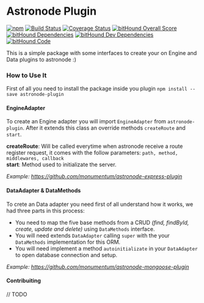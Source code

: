 # Astronode Plugin
[![npm](https://img.shields.io/npm/v/astronode-plugin.svg)](https://www.npmjs.com/package/astronode-plugin) [![Build Status](https://travis-ci.org/monumentum/astronode-plugin.svg?branch=master)](https://travis-ci.org/monumentum/astronode-plugin) [![Coverage Status](https://coveralls.io/repos/github/monumentum/astronode-plugin/badge.svg?branch=master)](https://coveralls.io/github/monumentum/astronode-plugin?branch=master) [![bitHound Overall Score](https://www.bithound.io/github/monumentum/astronode-plugin/badges/score.svg)](https://www.bithound.io/github/monumentum/astronode-plugin) [![bitHound Dependencies](https://www.bithound.io/github/monumentum/astronode-plugin/badges/dependencies.svg)](https://www.bithound.io/github/monumentum/astronode-plugin/master/dependencies/npm) [![bitHound Dev Dependencies](https://www.bithound.io/github/monumentum/astronode-plugin/badges/devDependencies.svg)](https://www.bithound.io/github/monumentum/astronode-plugin/master/dependencies/npm) [![bitHound Code](https://www.bithound.io/github/monumentum/astronode-plugin/badges/code.svg)](https://www.bithound.io/github/monumentum/astronode-plugin) 

This is a simple package with some interfaces to create your on Engine and Data plugins to astronode :)

### How to Use It
First of all you need to install the package inside you plugin `npm install --save astronode-plugin`  

#### EngineAdapter
To create an Engine adapter you will import `EngineAdapter` from `astronode-plugin`. After it extends this class an override methods `createRoute` and `start`.  

**createRoute**: Will be called everytime when astronode receive a route register request, it comes with the follow parameters: `path, method, middlewares, callback`  
**start**: Method used to initializate the server.  

*Example: https://github.com/monumentum/astronode-express-plugin*

#### DataAdapter & DataMethods
To crete an Data adapter you need first of all understand how it works, we had three parts in this process:
- You need to map the five base methods from a CRUD *(find, findById, create, update and delete)* using `DataMethods` interface.
- You will need extends `DataAdapter` calling `super` with the your `DataMethods` implementation for this ORM.
- You will need implement a method `autoinitializate` in your `DataAdapter` to open database connection and setup.

*Example: https://github.com/monumentum/astronode-mongoose-plugin*

#### Contribuiting
// TODO
